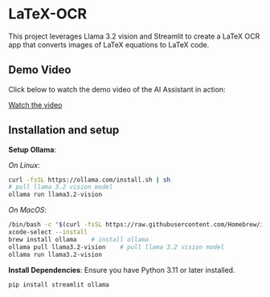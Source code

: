 # LaTeX-OCR

This project leverages Llama 3.2 vision and Streamlit to create a LaTeX OCR app that converts images of LaTeX equations to LaTeX code.

## Demo Video

Click below to watch the demo video of the AI Assistant in action:

[Watch the video](LaTeX-OCR.mp4)

## Installation and setup

**Setup Ollama**:

   *On Linux*:
   ```bash 
   curl -fsSL https://ollama.com/install.sh | sh
   # pull llama 3.2 vision model
   ollama run llama3.2-vision 
   ```

   *On MacOS*:
   ```bash 
   /bin/bash -c "$(curl -fsSL https://raw.githubusercontent.com/Homebrew/install/HEAD/install.sh)"    # get homebrew
   xcode-select --install
   brew install ollama    # install ollama
   ollama pull llama3.2-vision    # pull llama 3.2 vision model
   ollama run llama3.2-vision 
   ```


**Install Dependencies**:
   Ensure you have Python 3.11 or later installed.
   ```bash
   pip install streamlit ollama
   ```
